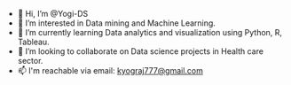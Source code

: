 - 👋 Hi, I’m @Yogi-DS
- 👀 I’m interested in Data mining and Machine Learning. 
- 🌱 I’m currently learning Data analytics and visualization using Python, R, Tableau.
- 💞️ I’m looking to collaborate on Data science projects in Health care sector.
- 📫 I'm reachable via email: kyograj777@gmail.com

<!---
Yogi-DS/Yogi-DS is a ✨ special ✨ repository because its `README.md` (this file) appears on your GitHub profile.
You can click the Preview link to take a look at your changes.
--->
